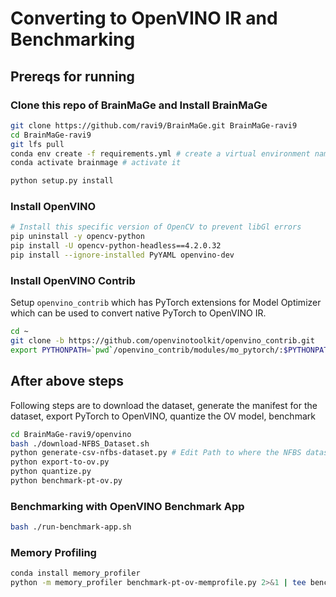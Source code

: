 # Converting to OpenVINO IR and Benchmarking

## Prereqs for running

### Clone this repo of BrainMaGe and Install BrainMaGe

```bash
git clone https://github.com/ravi9/BrainMaGe.git BrainMaGe-ravi9
cd BrainMaGe-ravi9
git lfs pull
conda env create -f requirements.yml # create a virtual environment named brainmage
conda activate brainmage # activate it

python setup.py install
```

### Install OpenVINO

```bash
# Install this specific version of OpenCV to prevent libGl errors
pip uninstall -y opencv-python
pip install -U opencv-python-headless==4.2.0.32
pip install --ignore-installed PyYAML openvino-dev
```

### Install OpenVINO Contrib

Setup `openvino_contrib` which has PyTorch extensions for Model Optimizer which can be used to convert native PyTorch to OpenVINO IR. 

```bash
cd ~
git clone -b https://github.com/openvinotoolkit/openvino_contrib.git
export PYTHONPATH=`pwd`/openvino_contrib/modules/mo_pytorch/:$PYTHONPATH
```

## After above steps

Following steps are to download the dataset, generate the manifest for the dataset, export PyTorch to OpenVINO, quantize the OV model, benchmark

```bash
cd BrainMaGe-ravi9/openvino
bash ./download-NFBS_Dataset.sh
python generate-csv-nfbs-dataset.py # Edit Path to where the NFBS dataset is downloaded.
python export-to-ov.py
python quantize.py
python benchmark-pt-ov.py
```

### Benchmarking with OpenVINO Benchmark App

```bash
bash ./run-benchmark-app.sh
```

### Memory Profiling

```bash
conda install memory_profiler
python -m memory_profiler benchmark-pt-ov-memprofile.py 2>&1 | tee bench-mem-prfl.log
```
